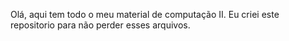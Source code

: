 Olá, aqui tem todo o meu material de computação II. 
Eu criei este repositorio para não perder esses arquivos.